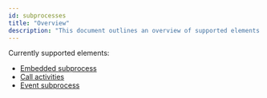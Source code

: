 ```yaml
---
id: subprocesses
title: "Overview"
description: "This document outlines an overview of supported elements."
---
```


Currently supported elements:

* [Embedded subprocess](embedded-subprocesses/embedded-subprocesses.md)
* [Call activities](call-activities/call-activities.md)
* [Event subprocess](event-subprocesses/event-subprocesses.md)
